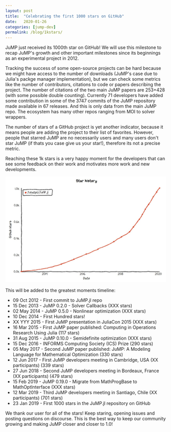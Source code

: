 ```yaml
---
layout: post
title:  "Celebrating the first 1000 stars on GitHub"
date:   2020-01-26
categories: [jump-dev]
permalink: /blog/1kstars/
---
```


JuMP just received its 1000th star on GitHub! We will use this milestone to recap JuMP's growth and other important milestones since its beginnings as an experimental project in 2012.

Tracking the success of some open-source projects can be hard because we might have access to the number of downloads (JuMP's case due to Julia's packge manager implementation), but we can check some metrics like the number of contributors, citations to code or papers describing the project.
The number of citations of the two main JuMP papers are 253+428 (with some possible double counting).
Currently 71 developers have added some contribution in some of the 3747 commits of the JuMP repository made available in 67 releases. And this is only data from the main JuMP repo. The ecosystem has many other repos ranging from MOI to solver wrappers.

The number of stars of a GitHub project is yet another indicator, because it means people are adding the project to their list of favorites. However, people that starred JuMP are no necessarily users and many users don't star JuMP (if thats you case give us your star!), therefore its not a precise metric.

Reaching these 1k stars is a very happy moment for the developers that can see some feedback on their work and motivates more work and new developments.


<img src="/assets/news/1kstars/1kstars_plot.jpg" alt="The growth of JuMP 2012 - 2020. Obtained with https://star-history.t9t.io/">


This will be added to the greatest moments timeline:

* 09 Oct 2012 - First commit to JuMP.jl repo
* 15 Dec 2013 - JuMP 0.2.0 - Solver Callbacks (XXX stars)
* 02 May 2014 - JuMP 0.5.0 - Nonlinear optimization (XXX stars)
* 10 Dec 2014 - First Hundred stars!
* XX YYY 2015 - First JuMP presentation in JuliaCon 2015 (XXX stars)
* 16 Mar 2015 - First JuMP paper published: Computing in Operations Research Using Julia (117 stars)
* 31 Aug 2015 - JuMP 0.10.0 - Semidefinite optimization (XXX stars)
* 15 Dec 2016 - INFORMS Computing Society (ICS) Prize (290 stars)
* 05 May 2017 - Second JuMP paper published: JuMP: A Modeling Language for Mathematical Optimization (330 stars)
* 12 Jun 2017 - First JuMP developers meeting in Cambridge, USA (XX participants) (339 stars)
* 27 Jun 2018 - Second JuMP developers meeting in Bordeaux, France (XX participants) (479 stars)
* 15 Feb 2019 - JuMP 0.19.0 - Migrate from MathProgBase to MathOptInterface (XXX stars)
* 12 Mar 2019 - Third JuMP developers meeting in Santiago, Chile (XX participants) (701 stars)
* 23 Jan 2019 - First 1000 stars in the JuMP.jl repository on GitHub

We thank our user for all of the stars! Keep staring, opening issues and posting questions on discourse. This is the best way to keep our community growing and making JuMP closer and closer to 1.0!